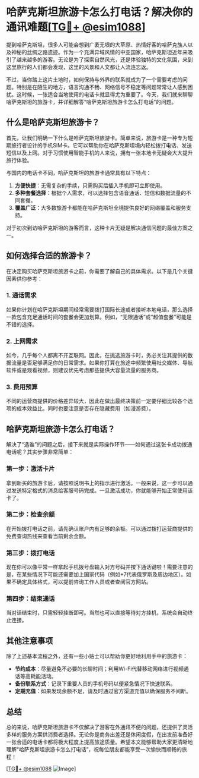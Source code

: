 # 哈萨克斯坦旅游卡怎么打电话？解决你的通讯难题[[TG💪+ @esim1088](https://t.me/s/esim1088)]

提到哈萨克斯坦，很多人可能会想到广袤无垠的大草原、热情好客的哈萨克族人以及神秘的丝绸之路遗迹。作为一个充满异域风情的中亚国家，哈萨克斯坦近年来吸引了越来越多的游客。无论是为了探索自然风光，还是体验独特的文化氛围，来到这里旅行的人们都会发现，这里的风景和人文都让人流连忘返。

不过，当你踏上这片土地时，如何保持与外界的联系就成为了一个需要考虑的问题。特别是在陌生的地方，语言沟通不畅、网络信号不稳定等问题常常让人感到困扰。这时候，一张适合当地使用的电话卡就显得尤为重要了。今天，我们就来聊聊哈萨克斯坦的旅游卡，并详细解答“哈萨克斯坦旅游卡怎么打电话”的问题。

## 什么是哈萨克斯坦旅游卡？

首先，让我们明确一下什么是哈萨克斯坦旅游卡。简单来说，旅游卡是一种专为短期旅行者设计的手机SIM卡。它可以帮助你在哈萨克斯坦境内轻松拨打电话、发送短信以及上网。对于习惯使用智能手机的人来说，拥有一张本地卡无疑会大大提升旅行体验。

与国内的电话卡不同，哈萨克斯坦的旅游卡通常具有以下特点：

1. **方便快捷**：无需复杂的手续，只需购买后插入手机即可立即使用。
2. **多种套餐选择**：根据个人需求，可以选择包含语音通话、短信和数据流量的不同套餐。
3. **覆盖广泛**：大多数旅游卡都能在哈萨克斯坦全境提供良好的网络覆盖和服务支持。

对于初次到访哈萨克斯坦的游客而言，这种卡片无疑是解决通信问题的最佳方案之一。

## 如何选择合适的旅游卡？

在决定购买哈萨克斯坦旅游卡之前，你需要了解自己的具体需求。以下是几个关键因素供你参考：

### 1. 通话需求

如果你计划在哈萨克斯坦期间经常需要拨打国际长途或者接听本地电话，那么选择一款包含充足通话时间的套餐会更加划算。例如，“无限通话”或“超值套餐”可能是不错的选择。

### 2. 上网需求

如今，几乎每个人都离不开互联网。因此，在挑选旅游卡时，务必关注其提供的数据流量是否足够满足你的日常需求。如果你打算在旅途中频繁使用社交媒体、导航软件或是观看视频，则建议优先考虑那些提供大容量流量的服务商。

### 3. 费用预算

不同的运营商提供的价格差异较大，因此在做出最终决策前一定要仔细比较各个选项的成本效益比。同时也要注意是否存在隐藏费用（如漫游费）。

## 哈萨克斯坦旅游卡怎么打电话？

解决了“选谁”的问题之后，接下来就是实际操作环节——如何通过这张卡成功拨通电话呢？其实步骤非常简单：

### 第一步：激活卡片

拿到新买的旅游卡后，请按照说明书上的指示进行激活。一般来说，这一步可以通过发送特定格式的消息给客服号码完成。一旦激活成功，你就能够开始正常使用该卡了。

### 第二步：检查余额

在开始拨打电话之前，请先确认账户内有足够的余额。可以通过拨打运营商提供的免费查询热线来查看当前剩余金额。

### 第三步：拨打电话

现在你可以像平常一样拿起手机拨号盘输入对方号码并按下通话键啦！需要注意的是，在某些情况下可能还需要加上国家代码（例如+7代表俄罗斯及周边地区）。如果不确定具体格式，可以提前咨询工作人员或者查阅官方网站。

### 第四步：结束通话

当对话结束时，只需轻轻挂断即可。当然也可以直接等待对方挂机，系统会自动终止连接。

## 其他注意事项

除了上述基本流程之外，还有一些小贴士可以帮助你更好地利用手中的旅游卡：

- **节约成本**：尽量避免不必要的长聊时间；利用Wi-Fi代替移动网络进行视频通话等高耗能活动。
- **备份联系方式**：记录下重要人员的手机号码以便紧急情况下快速联系。
- **定期充值**：如果发现余额不足，请及时通过官方渠道充值以确保服务不间断。

## 总结

总的来说，哈萨克斯坦旅游卡不仅解决了游客在外通讯不便的问题，还提供了灵活多样的服务方案供消费者选择。无论你是商务出差还是休闲度假，在出发前准备好一张合适的电话卡都将极大程度上提高旅途质量。希望本文能够帮助大家更清晰地理解“哈萨克斯坦旅游卡怎么打电话”，祝每位朋友都能享受一次愉快而顺畅的旅程！

[[TG💪+ @esim1088](https://t.me/s/esim1088) ![Image](https://i.postimg.cc/4NQfJmqS/Snipaste-2025-05-13-00-14-12.png)]